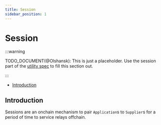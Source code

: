 ```yaml
---
title: Session
sidebar_position: 1
---
```


# Session <!-- omit in toc -->

:::warning

TODO_DOCUMENT(@Olshansk): This is just a placeholder. Use the session part of the [utility spec](https://github.com/pokt-network/pocket-network-protocol/tree/main/utility) to fill this section out.

:::

- [Introduction](#introduction)

## Introduction

Sessions are an onchain mechanism to pair `Application`s to `Supplier`s for a
period of time to service relays offchain.
